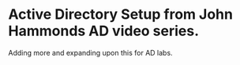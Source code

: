 # Active Directory Setup from John Hammonds AD video series.

Adding more and expanding upon this for AD labs.

